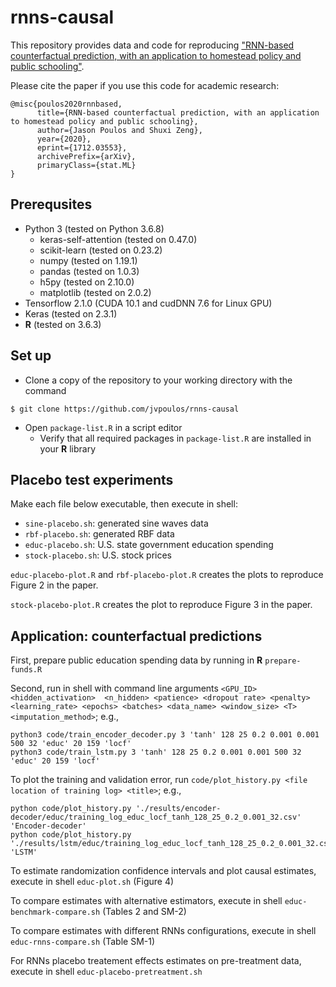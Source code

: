 # rnns-causal

This repository provides data and code for reproducing ["RNN-based counterfactual prediction, with an application to homestead policy and public schooling"](https://arxiv.org/abs/1712.03553).

Please cite the paper if you use this code for academic research:

```
@misc{poulos2020rnnbased,
      title={RNN-based counterfactual prediction, with an application to homestead policy and public schooling}, 
      author={Jason Poulos and Shuxi Zeng},
      year={2020},
      eprint={1712.03553},
      archivePrefix={arXiv},
      primaryClass={stat.ML}
}
```

Prerequsites
------

* Python 3 (tested on Python 3.6.8)
  * keras-self-attention (tested on 0.47.0)
  * scikit-learn (tested on 0.23.2)
  * numpy (tested on 1.19.1)
  * pandas (tested on 1.0.3)
  * h5py (tested on 2.10.0)
  * matplotlib (tested on 2.0.2)
* Tensorflow 2.1.0 (CUDA 10.1 and cudDNN 7.6 for Linux GPU)
* Keras (tested on 2.3.1)
* **R** (tested on 3.6.3) 

Set up
------
* Clone a copy of the repository to your working directory with the command
```
$ git clone https://github.com/jvpoulos/rnns-causal
```
* Open `package-list.R` in a script editor
  * Verify that all required packages in `package-list.R` are installed in your **R** library

Placebo test experiments
------

Make each file below executable, then execute in shell:

* `sine-placebo.sh`: generated sine waves data
* `rbf-placebo.sh`: generated RBF data
* `educ-placebo.sh`: U.S. state government education spending
* `stock-placebo.sh`: U.S. stock prices

`educ-placebo-plot.R`  and `rbf-placebo-plot.R` creates the plots to reproduce Figure 2 in the paper. 

`stock-placebo-plot.R` creates the plot to reproduce Figure 3 in the paper. 

Application: counterfactual predictions
------

First, prepare public education spending data by running in **R** `prepare-funds.R`

Second, run in shell with command line arguments `<GPU_ID> <hidden_activation>  <n_hidden> <patience> <dropout rate> <penalty> <learning_rate> <epochs> <batches> <data_name> <window_size> <T> <imputation_method>`; e.g., 
```
python3 code/train_encoder_decoder.py 3 'tanh' 128 25 0.2 0.001 0.001 500 32 'educ' 20 159 'locf'
python3 code/train_lstm.py 3 'tanh' 128 25 0.2 0.001 0.001 500 32 'educ' 20 159 'locf'
```

To plot the training and validation error, run `code/plot_history.py <file location of training log> <title>`; e.g., 
```
python code/plot_history.py './results/encoder-decoder/educ/training_log_educ_locf_tanh_128_25_0.2_0.001_32.csv' 'Encoder-decoder'
python code/plot_history.py './results/lstm/educ/training_log_educ_locf_tanh_128_25_0.2_0.001_32.csv' 'LSTM'
```
To estimate randomization confidence intervals and plot causal estimates, execute in shell `educ-plot.sh` (Figure 4)

To compare estimates with alternative estimators, execute in shell `educ-benchmark-compare.sh` (Tables 2 and SM-2)

To compare estimates with different RNNs configurations, execute in shell `educ-rnns-compare.sh` (Table SM-1)

For RNNs placebo treatement effects estimates on pre-treatment data, execute in shell `educ-placebo-pretreatment.sh` 